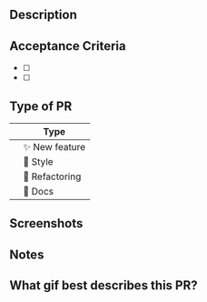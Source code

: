 ## Description
<!-- Briefly describe the changes in this PR -->

## Acceptance Criteria
- [ ] <!-- First criteria -->
- [ ] <!-- Second criteria -->

## Type of PR
|     | Type               |
| --- | ------------------ |
|     | :sparkles: New feature |
|     | 🎨 Style           |
|     | :hammer: Refactoring |
|     | :scroll: Docs      |

## Screenshots
<!-- Add screenshots if relevant -->

## Notes
<!-- Any extra context, what you learned, or follow-ups -->

## What gif best describes this PR?
<!--
  ![fun gif](https://media.giphy.com/media/somegif/giphy.gif)
-->
